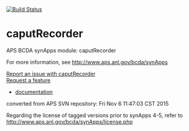 [![Build Status](https://travis-ci.org/epics-modules/caputRecorder.svg?branch=master)](https://travis-ci.org/epics-modules/caputRecorder)

# caputRecorder
APS BCDA synApps module: caputRecorder

For more information, see
   http://www.aps.anl.gov/bcda/synApps

[Report an issue with caputRecorder](https://github.com/epics-modules/caputRecorder/issues/new?title=%20ISSUE%20NAME%20HERE&body=**Describe%20the%20issue**%0A%0A**Steps%20to%20reproduce**%0A1.%20Step%20one%0A2.%20Step%20two%0A3.%20Step%20three%0A%0A**Expected%20behaivour**%0A%0A**Actual%20behaviour**%0A%0A**Build%20Environment**%0AArchitecture:%0AEpics%20Base%20Version:%0ADependent%20Module%20Versions:&labels=bug)  
[Request a feature](https://github.com/epics-modules/caputRecorder/issues/new?title=%20FEATURE%20SHORT%20DESCRIPTION&body=**Feature%20Long%20Description**%0A%0A**Why%20should%20this%20be%20added?**%0A&labels=enhancement)

* [documentation](https://github.com/epics-modules/caputRecorder/blob/master/documentation/README.md)


converted from APS SVN repository: Fri Nov  6 11:47:03 CST 2015

Regarding the license of tagged versions prior to synApps 4-5,
refer to http://www.aps.anl.gov/bcda/synApps/license.php
